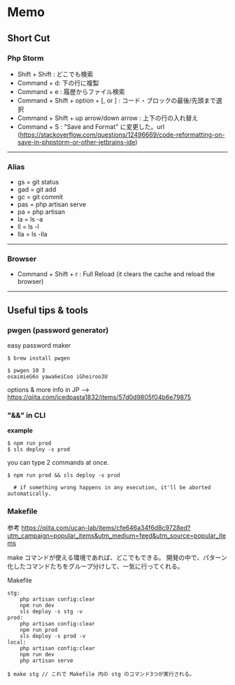# Memo

## Short Cut

### Php Storm

- Shift + Shift : どこでも検索
- Command + d: 下の行に複製
- Command + e : 履歴からファイル検索
- Command + Shift + option + [, or ] : コード・ブロックの最後/先頭まで選択
- Command + Shift + up arrow/down arrow : 上下の行の入れ替え
- Command + S : "Save and Format" に変更した。url (https://stackoverflow.com/questions/12496669/code-reformatting-on-save-in-phpstorm-or-other-jetbrains-ide)

---

### Alias

- gs = git status
- gad = git add
- gc = git commit
- pas = php artisan serve
- pa = php artisan
- la = ls -a
- ll = ls -l
- lla = ls -lla

---

### Browser

- Command + Shift + r : Full Reload (it clears the cache and reload the browser)

---

## Useful tips & tools

### **pwgen** (password generator)

easy password maker

```
$ brew install pwgen
```

```
$ pwgen 10 3
osaimieG6o yawa6eiCoo iGheiroo3U
```

options & more info in JP --> https://qiita.com/icedpasta1832/items/57d0d9805f04b6e79875

### **"&&" in CLI**

**example**

```
$ npm run prod
$ sls deploy -s prod
```

you can type 2 commands at once.

```
$ npm run prod && sls deploy -s prod

  # if something wrong happens in any execution, it'll be aborted automatically.
```

### Makefile

参考 https://qiita.com/ucan-lab/items/cfe646a34f6d8c9728ed?utm_campaign=popular_items&utm_medium=feed&utm_source=popular_items

make コマンドが使える環境であれば、どこでもできる。
開発の中で、パターン化したコマンドたちをグループ分けして、一気に行ってくれる。

Makefile

```make
stg:
    php artisan config:clear
    npm run dev
    sls deploy -s stg -v
prod:
    php artisan config:clear
    npm run prod
    sls deploy -s prod -v
local:
    php artisan config:clear
    npm run dev
    php artisan serve
```

```
$ make stg // これで Makefile 内の stg のコマンド3つが実行される。
```
